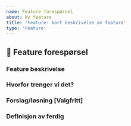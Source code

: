 ```yaml
---
name: Feature forespørsel
about: Ny feature
title: 'Feature: kort beskrivelse av feature'
type: 'Feature'
---
```


## 🚀 Feature forespørsel

### Feature beskrivelse

### Hvorfor trenger vi det?

### Forslag/løsning [Valgfritt]

### Definisjon av ferdig
